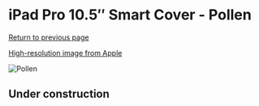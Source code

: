 # iPad Pro 10.5″ Smart Cover - Pollen

[Return to previous page](/ipad_pro105)

[High-resolution image from Apple](https://store.storeimages.cdn-apple.com/8756/as-images.apple.com/is/MQ4V2?wid=4500&hei=4500&fmt=png)

<div style="width: 512px"><img src="/almost_uncompressed/MQ4V2.webp" alt="Pollen"></div>

## Under construction
